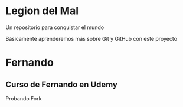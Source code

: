 # Legion del Mal
Un repositorio para conquistar el mundo

Básicamente aprenderemos más sobre Git y GitHub con este proyecto


# Fernando


## Curso de Fernando en Udemy

Probando Fork
